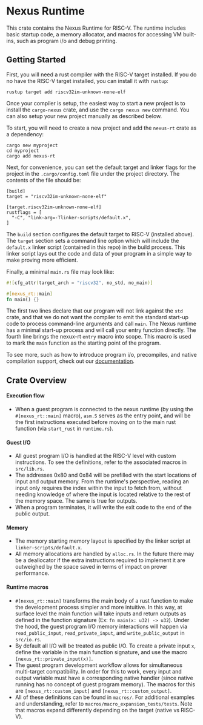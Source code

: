 # Nexus Runtime

This crate contains the Nexus Runtime for RISC-V.  The runtime
includes basic startup code, a memory allocator, and macros for
accessing VM built-ins, such as program i/o and debug printing.

## Getting Started

First, you will need a rust compiler with the RISC-V target
installed.  If you do no have the RISC-V target installed,
you can install it with `rustup`:

```
rustup target add riscv32im-unknown-none-elf
```

Once your compiler is setup, the easiest way to start a new
project is to install the `cargo-nexus` crate, and use the
`cargo nexus new` command. You can also setup your new
project manually as described below.

To start, you will need to create a new project and add the
`nexus-rt` crate as a dependency:

```
cargo new myproject
cd myproject
cargo add nexus-rt
```

Next, for convenience, you can set the default target and
linker flags for the project in the `.cargo/config.toml` file
under the project directory. The contents of the file should
be:

```
[build]
target = "riscv32im-unknown-none-elf"

[target.riscv32im-unknown-none-elf]
rustflags = [
  "-C", "link-arg=-Tlinker-scripts/default.x",
]
```

The `build` section configures the default target to RISC-V
(installed above). The `target` section sets a command line
option which will include the `default.x` linker script
(contained in this repo) in the build process. This linker
script lays out the code and data of your program in a
simple way to make proving more efficient.

Finally, a minimal `main.rs` file may look like:

```rust
#![cfg_attr(target_arch = "riscv32", no_std, no_main)]

#[nexus_rt::main]
fn main() {}
```
The first two lines declare that our program will not link
against the `std` crate, and that we do not want the
compiler to emit the standard start-up code to process
command-line arguments and call `main`. The Nexus runtime
has a minimal start-up process and will call your entry
function directly. The fourth line brings the nexux-rt
`entry` macro into scope. This macro is used to mark the
`main` function as the starting point of the program.

To see more, such as how to introduce program i/o, precompiles,
and native compilation support, check out our [documentation](https://docs.nexus.xyz/zkvm/index).

## Crate Overview
#### Execution flow
- When a guest program is connected to the nexus runtime (by using the `#[nexus_rt::main]` macro), `asm.S` serves as the entry point, and will be the first instructions executed before moving on to the main rust function (via `start_rust` in `runtime.rs`).

#### Guest I/O
- All guest program I/O is handled at the RISC-V level with custom instructions. To see the definitions, refer to the associated macros in `src/lib.rs`.
- The addresses 0x80 and 0x84 will be prefilled with the start locations of input and output memory. From the runtime's perspective, reading an input only requires the index within the input to fetch from, without needing knowledge of where the input is located relative to the rest of the memory space. The same is true for outputs.
- When a program terminates, it will write the exit code to the end of the public output.

#### Memory
- The memory starting memory layout is specified by the linker script at `linker-scripts/default.x`.
- All memory allocations are handled by `alloc.rs`. In the future there may be a deallocator if the extra instructions required to implement it are outweighed by the space saved in terms of impact on prover performance.

#### Runtime macros
- `#[nexus_rt::main]` transforms the main body of a rust function to make the development process simpler and more intuitive. In this way, at surface level the main function will take inputs and return outputs as defined in the function signature (Ex: `fn main(x: u32) -> u32`). Under the hood, the guest program I/O memory interactions will happen via `read_public_input`, `read_private_input`, and `write_public_output` in `src/io.rs`.
- By default all I/O will be treated as public I/O. To create a private input `x`, define the variable in the main function signature, and use the macro `[nexus_rt::private_input(x)]`.
- The guest program development workflow allows for simultaneous multi-target compatibility. In order for this to work, every input and output variable must have a corresponding native handler (since native running has no concept of guest program memory). The macros for this are `[nexus_rt::custom_input]` and `[nexus_rt::custom_output]`.
- All of these definitions can be found in `macros/`. For additional examples and understanding, refer to `macros/macro_expansion_tests/tests`. Note that macros expand differently depending on the target (native vs RISC-V).
